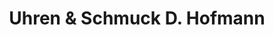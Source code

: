 ---
title: "Uhren & Schmuck D. Hofmann"
url: /leipzig/uhren-und-schmuck-d-hofmann/
shop: Schmuck
---
